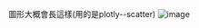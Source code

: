 圖形大概會長這樣(用的是plotly--scatter)
![image](https://github.com/user-attachments/assets/1b789e4f-75e1-43e5-afd3-cf4c36cee5b8)

